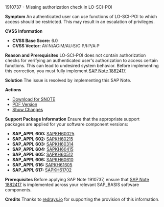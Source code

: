 1910737 - Missing authorization check in LO-SCI-POI

**Symptom**
An authenticated user can use functions of LO-SCI-POI to which access should be restricted. This may result in an escalation of privileges.

**CVSS Information**
- **CVSS Base Score:** 6.0
- **CVSS Vector:** AV:N/AC:M/AU:S/C:P/I:P/A:P

**Reason and Prerequisites**
LO-SCI-POI does not contain authorization checks for verifying an authenticated user's authorization to access certain functions. This can lead to undesired system behavior. Before implementing this correction, you must fully implement [SAP Note 1882417](https://me.sap.com/notes/1882417).

**Solution**
The issue is resolved by implementing this SAP Note.

**Actions**
- [Download for SNOTE](https://notesdownloads.sap.com/note/0040000011285442017)
- [PDF Version](https://userapps.support.sap.com/sap/support/sfm/notes/print/0001910737?language=en-US&token=E13E1181EEE2FE4C78BE0949E8402887)
- [Show Changes](https://me.sap.com/notesLatestChanges/0001910737/E/diff)

**Support Package Information**
Ensure that the appropriate support packages are applied for your software component versions:
- **SAP_APPL 600:** [SAPKH60025](https://me.sap.com/supportpackage/SAPKH60025)
- **SAP_APPL 602:** [SAPKH60215](https://me.sap.com/supportpackage/SAPKH60215)
- **SAP_APPL 603:** [SAPKH60314](https://me.sap.com/supportpackage/SAPKH60314)
- **SAP_APPL 604:** [SAPKH60415](https://me.sap.com/supportpackage/SAPKH60415)
- **SAP_APPL 605:** [SAPKH60512](https://me.sap.com/supportpackage/SAPKH60512)
- **SAP_APPL 606:** [SAPKH60610](https://me.sap.com/supportpackage/SAPKH60610)
- **SAP_APPL 616:** [SAPKH61605](https://me.sap.com/supportpackage/SAPKH61605)
- **SAP_APPL 617:** [SAPKH61702](https://me.sap.com/supportpackage/SAPKH61702)

**Prerequisites**
Before applying SAP Note 1910737, ensure that [SAP Note 1882417](https://me.sap.com/notes/1882417) is implemented across your relevant SAP_BASIS software components.

**Credits**
Thanks to [redrays.io](https://redrays.io) for supporting the provision of this information.